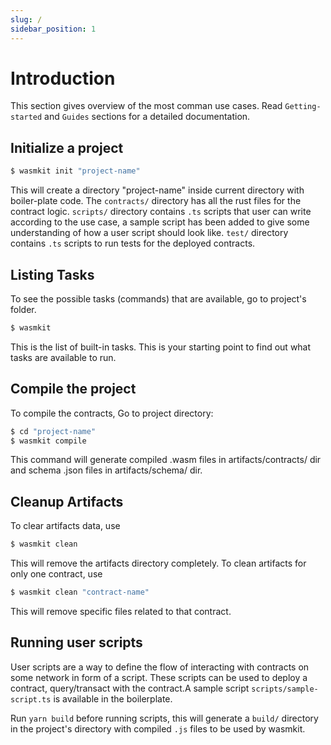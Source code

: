 ```yaml
---
slug: /
sidebar_position: 1
---
```


# Introduction

This section gives overview of the most comman use cases. Read `Getting-started` and `Guides` sections for a detailed documentation.

## Initialize a project

```bash
$ wasmkit init "project-name"
```

This will create a directory "project-name" inside current directory with boiler-plate code. The `contracts/` directory has all the rust files for the contract logic. `scripts/` directory contains  `.ts` scripts that user can write according to the use case, a sample script has been added to give some understanding of how a user script should look like. `test/` directory contains `.ts` scripts to run tests for the deployed contracts.

## Listing Tasks

To see the possible tasks (commands) that are available, go to project's folder. 

```bash
$ wasmkit
``` 

This is the list of built-in tasks. This is your starting point to find out what tasks are available to run.

## Compile the project

To compile the contracts, Go to project directory:

```bash
$ cd "project-name"
$ wasmkit compile
```

This command will generate compiled .wasm files in artifacts/contracts/ dir and schema .json files in artifacts/schema/ dir.

## Cleanup Artifacts

To clear artifacts data, use

```bash
$ wasmkit clean
``` 
This will remove the artifacts directory completely. To clean artifacts for only one contract, use

```bash
$ wasmkit clean "contract-name"
``` 
This will remove specific files related to that contract.


## Running user scripts

User scripts are a way to define the flow of interacting with contracts on some network in form of a script. These scripts can be used to deploy a contract, query/transact with the contract.A sample script `scripts/sample-script.ts` is available in the boilerplate.

Run `yarn build` before running scripts, this will generate a `build/` directory in the project's directory with compiled `.js` files to be used by wasmkit.

